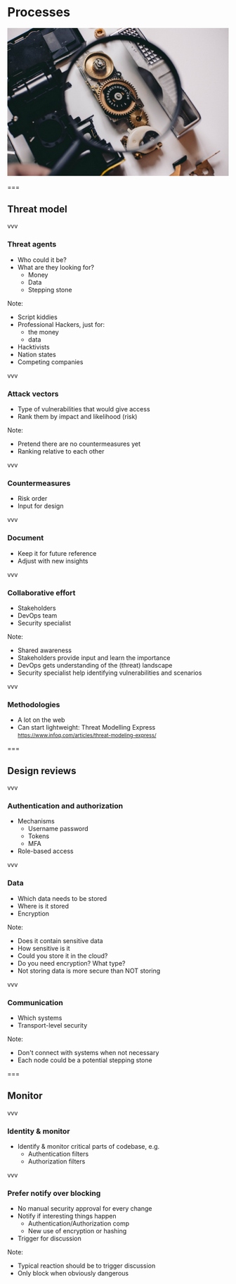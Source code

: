 # Processes
<img class='stretch' src='/images/pexels/camera-car-connection-924676.jpg'/>

===

## Threat model

vvv

### Threat agents
* Who could it be?
* What are they looking for?
  * Money
  * Data
  * Stepping stone

Note:
* Script kiddies
* Professional Hackers, just for:
  * the money
  * data
* Hacktivists
* Nation states
* Competing companies

vvv

### Attack vectors
* Type of vulnerabilities that would give access
* Rank them by impact and likelihood (risk)

Note:
* Pretend there are no countermeasures yet
* Ranking relative to each other

vvv

### Countermeasures
* Risk order
* Input for design

vvv

### Document
* Keep it for future reference
* Adjust with new insights

vvv

### Collaborative effort
* Stakeholders
* DevOps team
* Security specialist

Note:
* Shared awareness
* Stakeholders provide input and learn the importance
* DevOps gets understanding of the (threat) landscape
* Security specialist help identifying vulnerabilities and scenarios

vvv

### Methodologies
* A lot on the web
* Can start lightweight: Threat Modelling Express
  <small>https://www.infoq.com/articles/threat-modeling-express/</small> 

===

## Design reviews

vvv

### Authentication and authorization
* Mechanisms
  * Username password
  * Tokens
  * MFA
* Role-based access

vvv

### Data
* Which data needs to be stored
* Where is it stored
* Encryption

Note:
* Does it contain sensitive data
* How sensitive is it
* Could you store it in the cloud?
* Do you need encryption? What type?
* Not storing data is more secure than NOT storing

vvv

### Communication
* Which systems
* Transport-level security

Note:
* Don't connect with systems when not necessary
* Each node could be a potential stepping stone

===

## Monitor

vvv

### Identity & monitor 
* Identify & monitor critical parts of codebase, e.g.
  * Authentication filters
  * Authorization filters

vvv

### Prefer notify over blocking
* No manual security approval for every change
* Notify if interesting things happen
  * Authentication/Authorization comp
  * New use of encryption or hashing
* Trigger for discussion

Note:
* Typical reaction should be to trigger discussion
* Only block when obviously dangerous